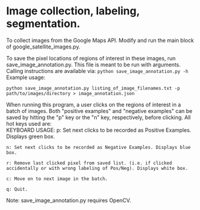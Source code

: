 # Image collection, labeling, segmentation.

To collect images from the Google Maps API. Modify and run the main block of google_satellite_images.py. 

To save the pixel locations of regions of interest in these images, run save_image_annotation.py.
This file is meant to be run with arguments. Calling instructions are available via: `python save_image_annotation.py -h`
Example usage: 

``python save_image_annotation.py listing_of_image_filenames.txt -p path/to/images/directory > image_annotation.json``

When running this program, a user clicks on the regions of interest in a batch of images. Both "positive examples" and "negative examples" can be saved by hitting the "p" key or the "n" key, respectively, before clicking. All hot keys used are:  
    KEYBOARD USAGE:
    p: Set next clicks to be recorded as Positive Examples. Displays green box.
    
    n: Set next clicks to be recorded as Negative Examples. Displays blue box.
    
    r: Remove last clicked pixel from saved list. (i.e. if clicked accidentally or with wrong labeling of Pos/Neg). Displays white box.
    
    c: Move on to next image in the batch.
    
    q: Quit. 

Note: save_image_annotation.py requires OpenCV.
